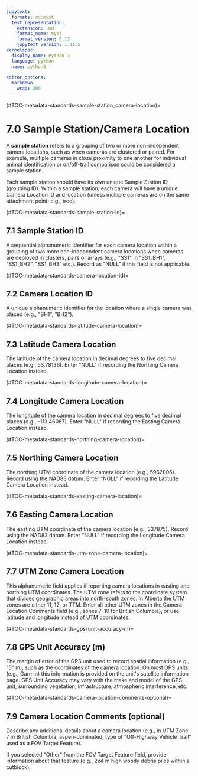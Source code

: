 ```yaml
---
jupytext:
  formats: md:myst
  text_representation:
    extension: .md
    format_name: myst
    format_version: 0.13
    jupytext_version: 1.11.5
kernelspec:
  display_name: Python 3
  language: python
  name: python3
  
editor_options: 
  markdown: 
    wrap: 300
---
```

(#TOC-metadata-standards-sample-station_camera-location)=
# 7.0 Sample Station/Camera Location

A **sample station** refers to a grouping of two or more non-independent camera locations, such as when cameras are clustered or paired. For example, multiple cameras in close proximity to one another for individual animal identification or on/off-trail comparison could be considered a sample station.

Each sample station should have its own unique Sample Station ID (grouping ID). Within a sample station, each camera will have a unique Camera Location ID and location (unless multiple cameras are on the same attachment point; e.g., tree).

(#TOC-metadata-standards-sample-station-id)=
## 7.1 Sample Station ID

A sequential alphanumeric identifier for each camera location within a grouping of two more non-independent camera locations when cameras are deployed in clusters, pairs or arrays (e.g., "SS1" in "SS1_BH1", "SS1_BH2", "SS1_BH3" etc.). Record as "NULL" if this field is not applicable.

(#TOC-metadata-standards-camera-location-id)=
## 7.2 Camera Location ID

A unique alphanumeric identifier for the location where a single camera was placed (e.g., "BH1", "BH2").

(#TOC-metadata-standards-latitude-camera-location)=
## 7.3 Latitude Camera Location

The latitude of the camera location in decimal degrees to five decimal places (e.g., 53.78136). Enter "NULL" if recording the Northing Camera Location instead.

(#TOC-metadata-standards-longitude-camera-location)=
## 7.4 Longitude Camera Location

The longitude of the camera location in decimal degrees to five decimal places (e.g., -113.46067). Enter "NULL" if recording the Easting Camera Location instead.

(#TOC-metadata-standards-northing-camera-location)=
## 7.5 Northing Camera Location

The northing UTM coordinate of the camera location (e.g., 5962006). Record using the NAD83 datum. Enter "NULL" if recording the Latitude Camera Location instead.

(#TOC-metadata-standards-easting-camera-location)=
## 7.6 Easting Camera Location

The easting UTM coordinate of the camera location (e.g., 337875). Record using the NAD83 datum. Enter "NULL" if recording the Longitude Camera Location instead.

(#TOC-metadata-standards-utm-zone-camera-location)=
## 7.7 UTM Zone Camera Location

This alphanumeric field applies if reporting camera locations in easting and northing UTM coordinates. The UTM zone refers to the coordinate system that divides geographic areas into north-south zones. In Alberta the UTM zones are either 11, 12, or TTM. Enter all other UTM zones in the Camera Location Comments field (e.g., zones 7-10 for British Columbia), or use latitude and longitude instead of UTM coordinates.

(#TOC-metadata-standards-gps-unit-accuracy-m)=
## 7.8 GPS Unit Accuracy (m)

The margin of error of the GPS unit used to record spatial information (e.g., "5" m), such as the coordinates of the camera location. On most GPS units (e.g., Garmin) this information is provided on the unit's satellite information page. GPS Unit Accuracy may vary with the make and model of the GPS unit, surrounding vegetation, infrastructure, atmospheric interference, etc.

(#TOC-metadata-standards-camera-location-comments-optional)=
## 7.9 Camera Location Comments (optional)

Describe any additional details about a camera location (e.g., in UTM Zone 7 in British Columbia; aspen-dominated; type of "Off-Highway Vehicle Trail" used as a FOV Target Feature).

If you selected "Other" from the FOV Target Feature field, provide information about that feature (e.g., 2x4 m high woody debris piles within a cutblock).